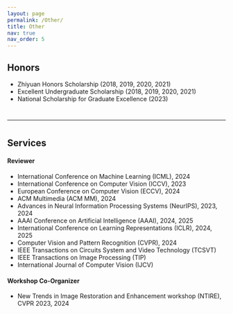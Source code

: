 ```yaml
---
layout: page
permalink: /Other/
title: Other
nav: true
nav_order: 5
---
```

## **Honors**

- Zhiyuan Honors Scholarship (2018, 2019, 2020, 2021)
- Excellent Undergraduate Scholarship (2018, 2019, 2020, 2021)
- National Scholarship for Graduate Excellence (2023)

<div style="margin-bottom: 40px;"></div>

---

<div style="margin-bottom: 40px;"></div>

## **Services**

<div style="margin-bottom: 20px;"></div>

#### Reviewer

- International Conference on Machine Learning (ICML), 2024
- International Conference on Computer Vision (ICCV), 2023
- European Conference on Computer Vision (ECCV), 2024
- ACM Multimedia (ACM MM), 2024
- Advances in Neural Information Processing Systems (NeurIPS), 2023, 2024
- AAAI Conference on Artificial Intelligence (AAAI), 2024, 2025
- International Conference on Learning Representations (ICLR), 2024, 2025
- Computer Vision and Pattern Recognition (CVPR), 2024
- IEEE Transactions on Circuits System and Video Technology (TCSVT)
- IEEE Transactions on Image Processing (TIP)
- International Journal of Computer Vision (IJCV)

<div style="margin-bottom: 20px;"></div>

#### Workshop Co-Organizer

- New Trends in Image Restoration and Enhancement workshop (NTIRE), CVPR 2023, 2024
